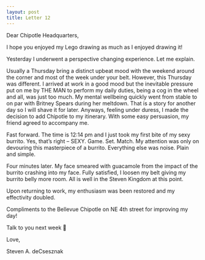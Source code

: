 ```yaml
---
layout: post
title: Letter 12
---
```


Dear Chipotle Headquarters, 

I hope you enjoyed my Lego drawing as much as I enjoyed drawing it!  

Yesterday I underwent a perspective changing experience. Let me explain.

Usually a Thursday bring a distinct upbeat mood with the weekend around the corner and most of the week under your belt.  However, this Thursday was different.  I arrived at work in a good mood but the inevitable pressure put on me by THE MAN to perform my daily duties, being a cog in the wheel and all, was just too much.  My mental wellbeing quickly went from stable to on par with Britney Spears during her meltdown. That is a story for another day so I will shave it for later. Anyways, feeling under duress, I made the decision to add Chipotle to my itinerary. With some easy persuasion, my friend agreed to accompany me.

Fast forward.  The time is 12:14 pm and I just took my first bite of my sexy burrito. Yes, that’s right – SEXY.  Game. Set. Match.  My attention was only on devouring this masterpiece of a burrito. Everything else was noise.  Plain and simple.  

Four minutes later.  My face smeared with guacamole from the impact of the burrito crashing into my face. Fully satisfied, I loosen my belt giving my burrito belly more room.  All is well in the Steven Kingdom at this point. 

Upon returning to work, my enthusiasm was been restored and my effectivity doubled. 

Compliments to the Bellevue Chipotle on NE 4th street for improving my day!

Talk to you next week 

Love,  



Steven A. deCsesznak